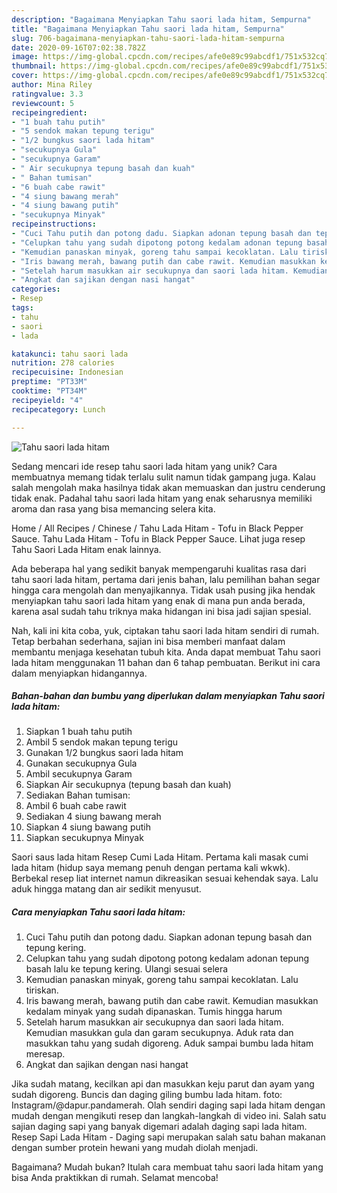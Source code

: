 ```yaml
---
description: "Bagaimana Menyiapkan Tahu saori lada hitam, Sempurna"
title: "Bagaimana Menyiapkan Tahu saori lada hitam, Sempurna"
slug: 706-bagaimana-menyiapkan-tahu-saori-lada-hitam-sempurna
date: 2020-09-16T07:02:38.782Z
image: https://img-global.cpcdn.com/recipes/afe0e89c99abcdf1/751x532cq70/tahu-saori-lada-hitam-foto-resep-utama.jpg
thumbnail: https://img-global.cpcdn.com/recipes/afe0e89c99abcdf1/751x532cq70/tahu-saori-lada-hitam-foto-resep-utama.jpg
cover: https://img-global.cpcdn.com/recipes/afe0e89c99abcdf1/751x532cq70/tahu-saori-lada-hitam-foto-resep-utama.jpg
author: Mina Riley
ratingvalue: 3.3
reviewcount: 5
recipeingredient:
- "1 buah tahu putih"
- "5 sendok makan tepung terigu"
- "1/2 bungkus saori lada hitam"
- "secukupnya Gula"
- "secukupnya Garam"
- " Air secukupnya tepung basah dan kuah"
- " Bahan tumisan"
- "6 buah cabe rawit"
- "4 siung bawang merah"
- "4 siung bawang putih"
- "secukupnya Minyak"
recipeinstructions:
- "Cuci Tahu putih dan potong dadu. Siapkan adonan tepung basah dan tepung kering."
- "Celupkan tahu yang sudah dipotong potong kedalam adonan tepung basah lalu ke tepung kering. Ulangi sesuai selera"
- "Kemudian panaskan minyak, goreng tahu sampai kecoklatan. Lalu tiriskan."
- "Iris bawang merah, bawang putih dan cabe rawit. Kemudian masukkan kedalam minyak yang sudah dipanaskan. Tumis hingga harum"
- "Setelah harum masukkan air secukupnya dan saori lada hitam. Kemudian masukkan gula dan garam secukupnya. Aduk rata dan masukkan tahu yang sudah digoreng. Aduk sampai bumbu lada hitam meresap."
- "Angkat dan sajikan dengan nasi hangat"
categories:
- Resep
tags:
- tahu
- saori
- lada

katakunci: tahu saori lada 
nutrition: 278 calories
recipecuisine: Indonesian
preptime: "PT33M"
cooktime: "PT34M"
recipeyield: "4"
recipecategory: Lunch

---
```



![Tahu saori lada hitam](https://img-global.cpcdn.com/recipes/afe0e89c99abcdf1/751x532cq70/tahu-saori-lada-hitam-foto-resep-utama.jpg)

Sedang mencari ide resep tahu saori lada hitam yang unik? Cara membuatnya memang tidak terlalu sulit namun tidak gampang juga. Kalau salah mengolah maka hasilnya tidak akan memuaskan dan justru cenderung tidak enak. Padahal tahu saori lada hitam yang enak seharusnya memiliki aroma dan rasa yang bisa memancing selera kita.

Home / All Recipes / Chinese / Tahu Lada Hitam - Tofu in Black Pepper Sauce. Tahu Lada Hitam - Tofu in Black Pepper Sauce. Lihat juga resep Tahu Saori Lada Hitam enak lainnya.

Ada beberapa hal yang sedikit banyak mempengaruhi kualitas rasa dari tahu saori lada hitam, pertama dari jenis bahan, lalu pemilihan bahan segar hingga cara mengolah dan menyajikannya. Tidak usah pusing jika hendak menyiapkan tahu saori lada hitam yang enak di mana pun anda berada, karena asal sudah tahu triknya maka hidangan ini bisa jadi sajian spesial.


Nah, kali ini kita coba, yuk, ciptakan tahu saori lada hitam sendiri di rumah. Tetap berbahan sederhana, sajian ini bisa memberi manfaat dalam membantu menjaga kesehatan tubuh kita. Anda dapat membuat Tahu saori lada hitam menggunakan 11 bahan dan 6 tahap pembuatan. Berikut ini cara dalam menyiapkan hidangannya.

<!--inarticleads1-->

##### Bahan-bahan dan bumbu yang diperlukan dalam menyiapkan Tahu saori lada hitam:

1. Siapkan 1 buah tahu putih
1. Ambil 5 sendok makan tepung terigu
1. Gunakan 1/2 bungkus saori lada hitam
1. Gunakan secukupnya Gula
1. Ambil secukupnya Garam
1. Siapkan  Air secukupnya (tepung basah dan kuah)
1. Sediakan  Bahan tumisan:
1. Ambil 6 buah cabe rawit
1. Sediakan 4 siung bawang merah
1. Siapkan 4 siung bawang putih
1. Siapkan secukupnya Minyak


Saori saus lada hitam Resep Cumi Lada Hitam. Pertama kali masak cumi lada hitam (hidup saya memang penuh dengan pertama kali wkwk). Berbekal resep liat internet namun dikreasikan sesuai kehendak saya. Lalu aduk hingga matang dan air sedikit menyusut. 

<!--inarticleads2-->

##### Cara menyiapkan Tahu saori lada hitam:

1. Cuci Tahu putih dan potong dadu. Siapkan adonan tepung basah dan tepung kering.
1. Celupkan tahu yang sudah dipotong potong kedalam adonan tepung basah lalu ke tepung kering. Ulangi sesuai selera
1. Kemudian panaskan minyak, goreng tahu sampai kecoklatan. Lalu tiriskan.
1. Iris bawang merah, bawang putih dan cabe rawit. Kemudian masukkan kedalam minyak yang sudah dipanaskan. Tumis hingga harum
1. Setelah harum masukkan air secukupnya dan saori lada hitam. Kemudian masukkan gula dan garam secukupnya. Aduk rata dan masukkan tahu yang sudah digoreng. Aduk sampai bumbu lada hitam meresap.
1. Angkat dan sajikan dengan nasi hangat


Jika sudah matang, kecilkan api dan masukkan keju parut dan ayam yang sudah digoreng. Buncis dan daging giling bumbu lada hitam. foto: Instagram/@dapur.pandamerah. Olah sendiri daging sapi lada hitam dengan mudah dengan mengikuti resep dan langkah-langkah di video ini. Salah satu sajian daging sapi yang banyak digemari adalah daging sapi lada hitam. Resep Sapi Lada Hitam - Daging sapi merupakan salah satu bahan makanan dengan sumber protein hewani yang mudah diolah menjadi. 

Bagaimana? Mudah bukan? Itulah cara membuat tahu saori lada hitam yang bisa Anda praktikkan di rumah. Selamat mencoba!
